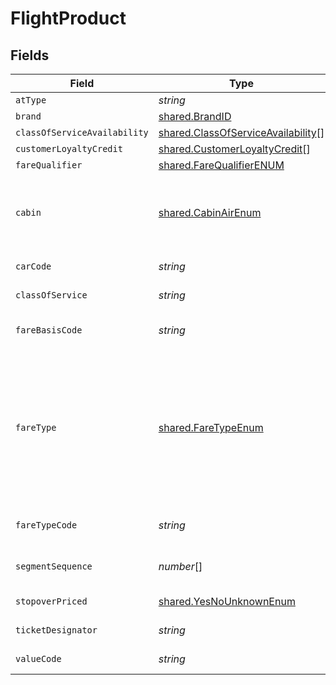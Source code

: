 # FlightProduct


## Fields

| Field                                                                                                       | Type                                                                                                        | Required                                                                                                    | Description                                                                                                 | Example                                                                                                     |
| ----------------------------------------------------------------------------------------------------------- | ----------------------------------------------------------------------------------------------------------- | ----------------------------------------------------------------------------------------------------------- | ----------------------------------------------------------------------------------------------------------- | ----------------------------------------------------------------------------------------------------------- |
| `atType`                                                                                                    | *string*                                                                                                    | :heavy_minus_sign:                                                                                          | N/A                                                                                                         | FlightProduct                                                                                               |
| `brand`                                                                                                     | [shared.BrandID](../../models/shared/brandid.md)                                                            | :heavy_minus_sign:                                                                                          | N/A                                                                                                         |                                                                                                             |
| `classOfServiceAvailability`                                                                                | [shared.ClassOfServiceAvailability](../../models/shared/classofserviceavailability.md)[]                    | :heavy_minus_sign:                                                                                          | N/A                                                                                                         |                                                                                                             |
| `customerLoyaltyCredit`                                                                                     | [shared.CustomerLoyaltyCredit](../../models/shared/customerloyaltycredit.md)[]                              | :heavy_minus_sign:                                                                                          | N/A                                                                                                         |                                                                                                             |
| `fareQualifier`                                                                                             | [shared.FareQualifierENUM](../../models/shared/farequalifierenum.md)                                        | :heavy_minus_sign:                                                                                          | N/A                                                                                                         |                                                                                                             |
| `cabin`                                                                                                     | [shared.CabinAirEnum](../../models/shared/cabinairenum.md)                                                  | :heavy_minus_sign:                                                                                          | Specifies the cabin type (e.g. first, business, economy).                                                   | Economy                                                                                                     |
| `carCode`                                                                                                   | *string*                                                                                                    | :heavy_minus_sign:                                                                                          | The car code                                                                                                | P1234                                                                                                       |
| `classOfService`                                                                                            | *string*                                                                                                    | :heavy_minus_sign:                                                                                          | The class of service                                                                                        | F                                                                                                           |
| `fareBasisCode`                                                                                             | *string*                                                                                                    | :heavy_minus_sign:                                                                                          | Fare basis code                                                                                             | HKG  SU  X/MOW  SU  KGD  598.78                                                                             |
| `fareType`                                                                                                  | [shared.FareTypeEnum](../../models/shared/faretypeenum.md)                                                  | :heavy_minus_sign:                                                                                          | Defines the type of fares to return (Only public fares, Only private fares, Only agency private fares, Only |                                                                                                             |
| `fareTypeCode`                                                                                              | *string*                                                                                                    | :heavy_minus_sign:                                                                                          | The ATPCO fare type code                                                                                    | ERU                                                                                                         |
| `segmentSequence`                                                                                           | *number*[]                                                                                                  | :heavy_check_mark:                                                                                          | The Segment sequence                                                                                        | 23,45,67,89                                                                                                 |
| `stopoverPriced`                                                                                            | [shared.YesNoUnknownEnum](../../models/shared/yesnounknownenum.md)                                          | :heavy_minus_sign:                                                                                          | Yes , No , Unknown                                                                                          |                                                                                                             |
| `ticketDesignator`                                                                                          | *string*                                                                                                    | :heavy_minus_sign:                                                                                          | The ticket designator                                                                                       | BB5662Y                                                                                                     |
| `valueCode`                                                                                                 | *string*                                                                                                    | :heavy_minus_sign:                                                                                          | The value code                                                                                              | 365                                                                                                         |